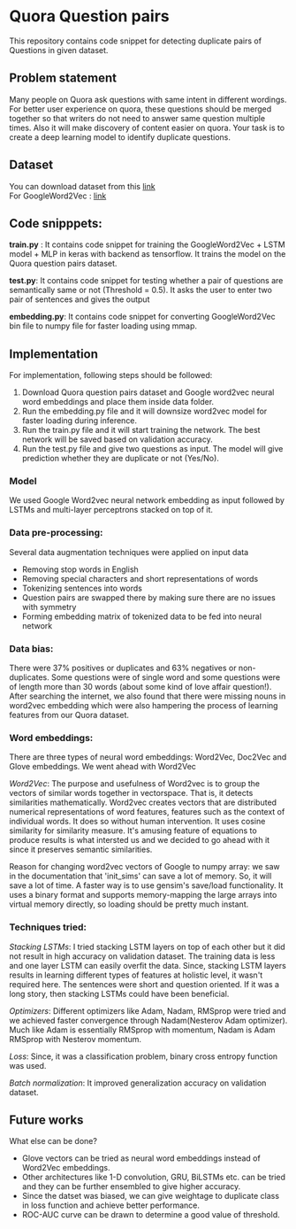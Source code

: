 # Quora Question pairs
This repository contains code snippet for detecting duplicate pairs of Questions in given dataset.

## Problem statement
Many people on Quora ask questions with same intent in different wordings. For better user experience on quora, these questions should be merged together so that writers do not need to answer same question multiple times. Also it will make discovery of content easier on quora. Your task is to create a deep learning model to identify duplicate questions.

## Dataset
You can download dataset from this
[link](https://s3-us-west-2.amazonaws.com/nanonets/datasets/quora-task/train.csv) <br>
For GoogleWord2Vec : [link](https://drive.google.com/file/d/0B7XkCwpI5KDYNlNUTTlSS21pQmM/edit) <br>


## Code snipppets:
**train.py** : It contains code snippet for training the GoogleWord2Vec + LSTM model + MLP in keras with backend as tensorflow. It trains the model on the Quora question pairs dataset.

**test.py**: It contains code snippet for testing whether a pair of questions are semantically same or not (Threshold = 0.5). It asks the user to enter two pair of sentences and gives the output

**embedding.py**: It contains code snippet for converting GoogleWord2Vec bin file to numpy file for faster loading using mmap.


## Implementation
For implementation, following steps should be followed:
1. Download Quora question pairs dataset and Google word2vec neural word embeddings and place them inside data folder.
2. Run the embedding.py file and it will downsize word2vec model for faster loading during inference.
3. Run the train.py file and it will start training the network. The best network will be saved based on validation accuracy.
4. Run the test.py file and give two questions as input. The model will give prediction whether they are duplicate or not (Yes/No).

### Model
We used Google Word2vec neural network embedding as input followed by LSTMs and multi-layer perceptrons stacked on top of it.

### Data pre-processing:
Several data augmentation techniques were applied on input data
- Removing stop words in English
- Removing special characters and short representations of words
- Tokenizing sentences into words
- Question pairs are swapped there by making sure there are no issues with symmetry
- Forming embedding matrix of tokenized data to be fed into neural network

### Data bias:
There were 37% positives or duplicates and 63% negatives or non-duplicates. Some questions were of single word and some questions were of length more than 30 words (about some kind of love affair question!).  After searching the internet, we also found that there were missing nouns in word2vec embedding which were also hampering the process of learning features from our Quora dataset.

### Word embeddings:
There are three types of neural word embeddings: Word2Vec, Doc2Vec and Glove embeddings. We went ahead with Word2Vec

_Word2Vec_: The purpose and usefulness of Word2vec is to group the vectors of similar words together in vectorspace. That is, it detects similarities mathematically. Word2vec creates vectors that are distributed numerical representations of word features, features such as the context of individual words. It does so without human intervention. It uses cosine similarity for similarity measure. It's amusing feature of equations to produce results is what intersted us and we decided to go ahead with it since it preserves semantic similarities.

Reason for changing word2vec vectors of Google to numpy array: we saw in the documentation that 'init_sims' can save a lot of memory. So, it will save a lot of time.
A faster way is to use gensim's save/load functionality. It uses a binary format and supports memory-mapping the large arrays into virtual memory directly, so loading should be pretty much instant.

### Techniques tried:
_Stacking LSTMs_: I tried stacking LSTM layers on top of each other but it did not result in high accuracy on validation dataset. The training data is less and one layer LSTM can easily overfit the data. Since, stacking LSTM layers results in learning different types of features at holistic level, it wasn't required here. The sentences were short and question oriented. If it was a long story, then stacking LSTMs could have been beneficial.

_Optimizers_: Different optimizers like Adam, Nadam, RMSprop were tried and we achieved faster convergence through Nadam(Nesterov Adam optimizer). Much like Adam is essentially RMSprop with momentum, Nadam is Adam RMSprop with Nesterov momentum.

_Loss_: Since, it was a classification problem, binary cross entropy function was used.

_Batch normalization_: It improved generalization accuracy on validation dataset.


## Future works
What else can be done? 
- Glove vectors can be tried as neural word embeddings instead of Word2Vec embeddings.
- Other architectures like 1-D convolution, GRU, BiLSTMs etc. can be tried and they can be further ensembled to give higher accuracy.
- Since the datset was biased, we can give weightage to duplicate class in loss function and achieve better performance.
- ROC-AUC curve can be drawn to determine a good value of threshold.
